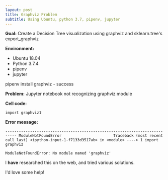 ```yaml
---
layout: post
title: Graphviz Problem
subtitle: Using Ubuntu, python 3.7, pipenv, jupyter
---
```



**Goal:** Create a Decision Tree visualization using graphviz and sklearn.tree's export_graphviz
 
**Environment:**
- Ubuntu 18.04
- Python 3.7.4
- pipenv
- jupyter

pipenv install graphviz - success

**Problem:** Jupyter notebook not recognizing graphviz module

**Cell code:**

`import graphviz1`

**Error message:**

`---------------------------------------------------------------------------
ModuleNotFoundError                       Traceback (most recent call last)
<ipython-input-1-f7133d3517ab> in <module>
----> 1 import graphviz`

`ModuleNotFoundError: No module named 'graphviz' `

I **have** researched this on the web, and tried various solutions.

I'd love some help! 
